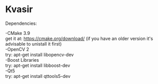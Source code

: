 # Kvasir

   Dependencies:  
  
   -CMake 3.9  
      get it at: https://cmake.org/download/
      (if you have an older version it's advisable to unistall it first)  
   -OpenCV 2  
      try: apt-get install libopencv-dev  
   -Boost Libraries  
      try: apt-get install libboost-dev  
   -Qt5  
      try: apt-get install qttools5-dev  
